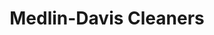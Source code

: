 ---
title: "Medlin-Davis Cleaners"
url: /cary/medlin-davis-cleaners-southeast-cary-parkway/
shop: laundry
---